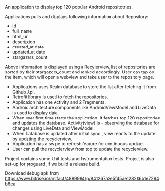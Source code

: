 An application to display top 120 popular Android repositotries.

Applications pulls and displays following information about Repository:
  - id
  - full_name
  - html_url
  - description
  - created_at date
  - updated_at date
  - stargazers_count
  
Above information is displayed using a Recylerview, list of repositories are sorted by their stargazers_count and ranked accordingly.
User can tap on the item, which will open a webview and take user to the repository page.

- Applications uses Realm database to store the list after fetching it from Github Api.
- Retrofit library is used to fetch the repositories.
- Application has one Activity and 2 Fragments.
- Android architecture components like AndroidViewModel and LiveData is used to display data.
- When user first time starts the application. It fetches top 120 repositories and updates the database. Activity(view) is - observing the database for changes using LiveData and ViewModel. 
- When Database is updated after initial sync , view reacts to the update by updating the recyclerview. 
- Application has a swipe to refresh feature for continuous update.
- User can pull the recyclerview from top to update the recyclerview.

Project contains some Unit tests and Instrumentation tests.
Project is also set-up for proguard ,if we build a release build.

Download debug apk from https://www.bitrise.io/artifact/4889984/p/841267a2e5f45ae128286b1e7294b6ea

 
